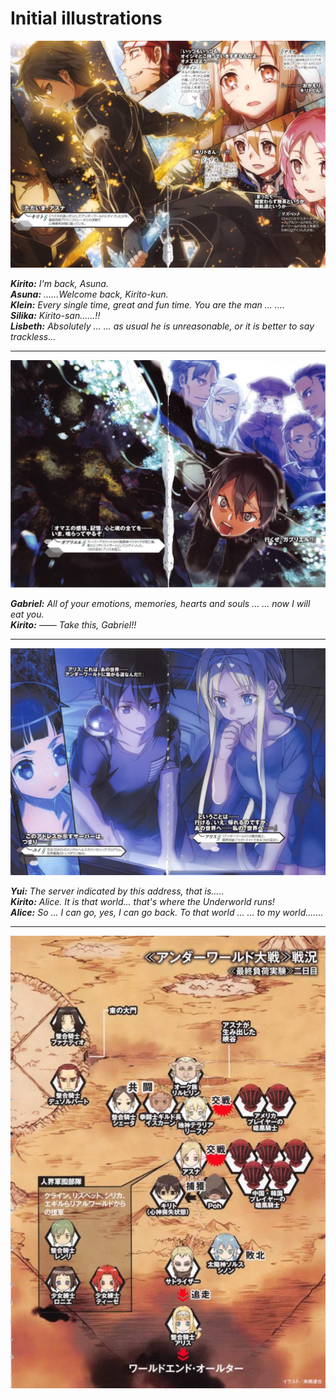 # Initial illustrations 

![Image](/Translate/Img/018_0005-6.jpg)

_**Kirito:** I'm back, Asuna.  
**Asuna:** ......Welcome back, Kirito-kun.  
**Klein:** Every single time, great and fun time. You are the man ... ....  
**Silika:** Kirito-san......!!  
**Lisbeth:** Absolutely ... ... as usual he is unreasonable, or it is better to say trackless..._ 

***

![Image](/Translate/Img/018_0007-8.jpg)

_**Gabriel:** All of your emotions, memories, hearts and souls ... ... now I will eat you.   
**Kirito:** —— Take this, Gabriel!!_ 

***

![Image](/Translate/Img/018_0009-10.jpg)

_**Yui:** The server indicated by this address, that is.....  
**Kirito:** Alice. It is that world... that's where the Underworld runs!  
**Alice:** So ... I can go, yes, I can go back. To that world ... ... to my world......._ 

***

![Image](/Translate/Img/018_0010.jpg)